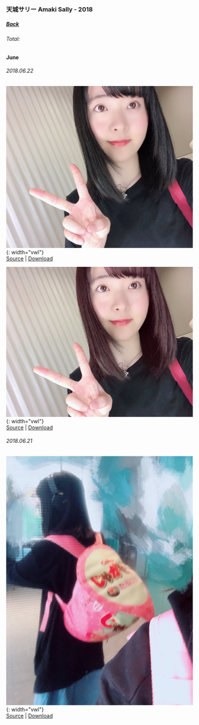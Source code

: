 ### 天城サリー Amaki Sally - 2018
##### [Back](AmakiSally.md)
###### Total: 

#### June
###### 2018.06.22
![20180622_Twitter_Sally_#1](../../../Album/AmakiSally/June2018/20180622_Twitter_Sally_%231.JPG){: width="vwl"}  
[Source](https://twitter.com/sally_amaki/status/1010085079031246849?s=20) | [Download](https://github.com/LYHPandaKing/227PhotoBackup/raw/master/Album/AmakiSally/June2018/20180622_Twitter_Sally_%231.JPG)

![20180622_Twitter_Sally_#2](../../../Album/AmakiSally/June2018/20180622_Twitter_Sally_%232.JPG){: width="vwl"}  
[Source](https://twitter.com/sally_amaki/status/1010085079031246849?s=20) | [Download](https://github.com/LYHPandaKing/227PhotoBackup/raw/master/Album/AmakiSally/June2018/20180622_Twitter_Sally_%232.JPG)

###### 2018.06.21
![20180621_Twitter_Sally_#1](../../../Album/AmakiSally/June2018/20180621_Twitter_Sally_%231.JPG){: width="vwl"}  
[Source](https://twitter.com/sally_amaki/status/1009649083638693889) | [Download](https://github.com/LYHPandaKing/227PhotoBackup/raw/master/Album/AmakiSally/June2018/20180621_Twitter_Sally_%231.JPG)
